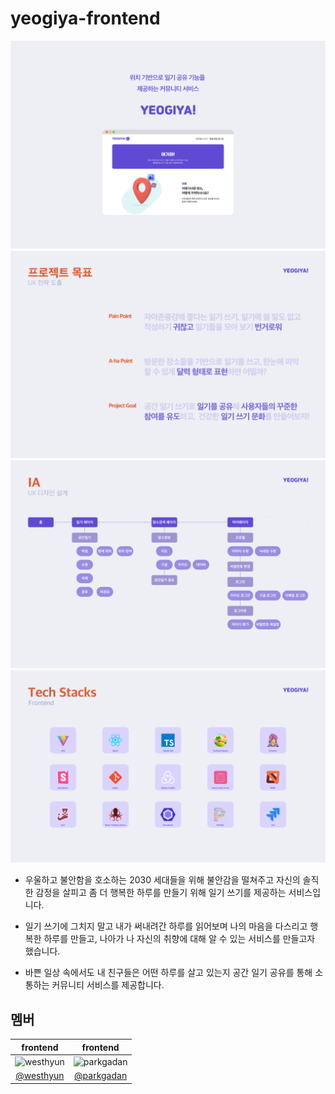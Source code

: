 # yeogiya-frontend

![ServiceOutline](./public/images/readme-service_outline.svg)
![ProjectGoal](./public/images/readme-project_goal.svg)
![IA](./public/images/readme-ia.svg)
![TechStacks](./public/images/readme-tech_stacks.svg)

- 우울하고 불안함을 호소하는 2030 세대들을 위해 불안감을 떨쳐주고 자신의 솔직한 감정을 살피고 좀 더 행복한 하루를 만들기 위해 일기 쓰기를 제공하는 서비스입니다.

- 일기 쓰기에 그치지 말고 내가 써내려간 하루를 읽어보며 나의 마음을 다스리고 행복한 하루를 만들고, 나아가 나 자신의 취향에 대해 알 수 있는 서비스를 만들고자 했습니다.

- 바쁜 일상 속에서도 내 친구들은 어떤 하루를 살고 있는지 공간 일기 공유를 통해 소통하는 커뮤니티 서비스를 제공합니다.

## 멤버

|                                              frontend                                              |                                              frontend                                               |
| :------------------------------------------------------------------------------------------------: | :-------------------------------------------------------------------------------------------------: |
| <img src="https://avatars.githubusercontent.com/u/90893579?s=200&v=4" width=100px alt="westhyun"/> | <img src="https://avatars.githubusercontent.com/u/90893596?s=200&v=4" width=100px alt="parkgadan"/> |
|                              [@westhyun](https://github.com/westhyun)                              |                             [@parkgadan](https://github.com/parkgadan)                              |
